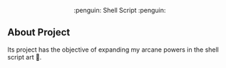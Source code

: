 <p align="center">
  :penguin: Shell Script :penguin:
</p>

## About Project

Its project has the objective of expanding my arcane powers in the shell script art :scroll:.
